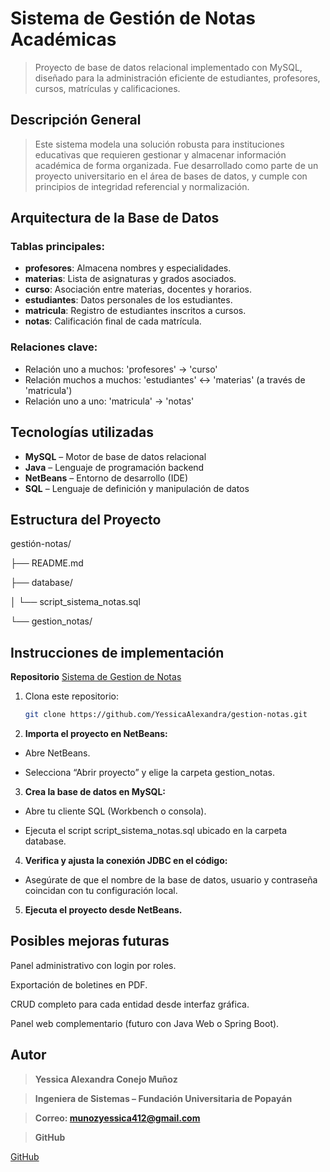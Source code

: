 # Sistema de Gestión de Notas Académicas

> Proyecto de base de datos relacional implementado con MySQL, diseñado para la administración eficiente de estudiantes, profesores, cursos, matrículas y calificaciones.

## Descripción General
>Este sistema modela una solución robusta para instituciones educativas que requieren gestionar y almacenar información académica de forma organizada. Fue desarrollado como parte de un proyecto universitario en el área de bases de datos, y cumple con principios de integridad referencial y normalización.

## Arquitectura de la Base de Datos

### Tablas principales:

- **profesores**: Almacena nombres y especialidades.
- **materias**: Lista de asignaturas y grados asociados.
- **curso**: Asociación entre materias, docentes y horarios.
- **estudiantes**: Datos personales de los estudiantes.
- **matricula**: Registro de estudiantes inscritos a cursos.
- **notas**: Calificación final de cada matrícula.

### Relaciones clave:

- Relación uno a muchos: 'profesores' → 'curso'
- Relación muchos a muchos: 'estudiantes' ↔ 'materias' (a través de 'matricula')
- Relación uno a uno: 'matricula' → 'notas'

## Tecnologías utilizadas
- **MySQL** – Motor de base de datos relacional
- **Java** – Lenguaje de programación backend
- **NetBeans** – Entorno de desarrollo (IDE)
- **SQL** – Lenguaje de definición y manipulación de datos

## Estructura del Proyecto
gestión-notas/

├── README.md

├── database/

│ └── script_sistema_notas.sql

└── gestion_notas/


## Instrucciones de implementación

**Repositorio**
   [Sistema de Gestion de Notas](https://github.com/YessicaAlexandra/gestion-notas.git)

1. Clona este repositorio:
   ```bash
   git clone https://github.com/YessicaAlexandra/gestion-notas.git


2. **Importa el proyecto en NetBeans:**

- Abre NetBeans.

- Selecciona “Abrir proyecto” y elige la carpeta gestion_notas.

3. **Crea la base de datos en MySQL:**

- Abre tu cliente SQL (Workbench o consola).

- Ejecuta el script script_sistema_notas.sql ubicado en la carpeta database.

4. **Verifica y ajusta la conexión JDBC en el código:**

- Asegúrate de que el nombre de la base de datos, usuario y contraseña coincidan con tu configuración local.

5. **Ejecuta el proyecto desde NetBeans.**

## Posibles mejoras futuras
Panel administrativo con login por roles.

Exportación de boletines en PDF.

CRUD completo para cada entidad desde interfaz gráfica.

Panel web complementario (futuro con Java Web o Spring Boot).

## Autor
> **Yessica Alexandra Conejo Muñoz**

> **Ingeniera de Sistemas – Fundación Universitaria de Popayán**

> **Correo: munozyessica412@gmail.com**

> **GitHub**

   [GitHub](https://github.com/Yessica-222)